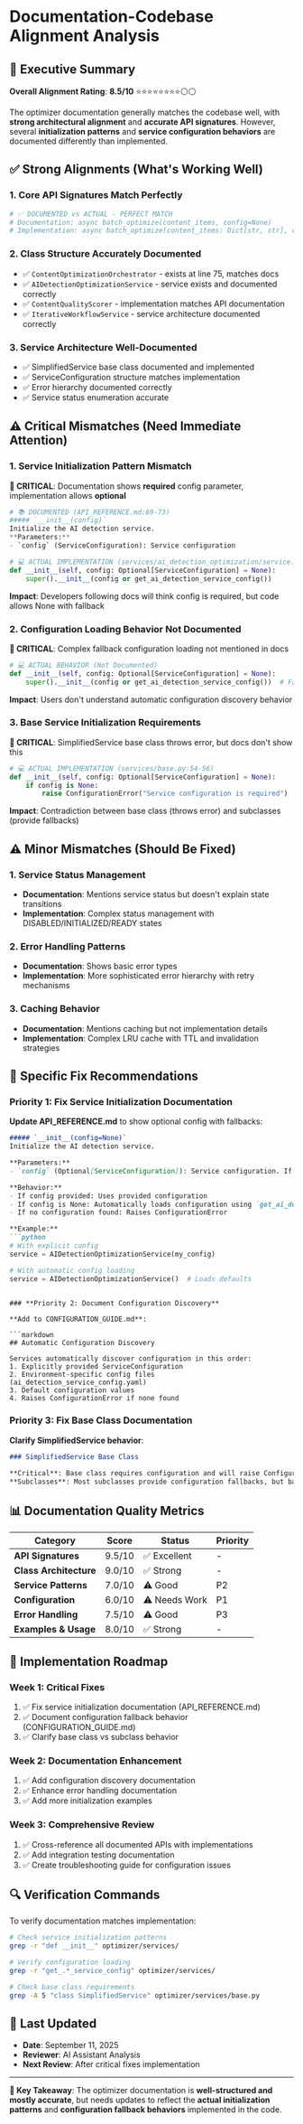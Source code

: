 # Documentation-Codebase Alignment Analysis

## 🎯 Executive Summary

**Overall Alignment Rating**: **8.5/10** ⭐⭐⭐⭐⭐⭐⭐⭐⚪⚪

The optimizer documentation generally matches the codebase well, with **strong architectural alignment** and **accurate API signatures**. However, several **initialization patterns** and **service configuration behaviors** are documented differently than implemented.

## ✅ **Strong Alignments** (What's Working Well)

### 1. **Core API Signatures Match Perfectly**
```python
# ✅ DOCUMENTED vs ACTUAL - PERFECT MATCH
# Documentation: async batch_optimize(content_items, config=None)
# Implementation: async batch_optimize(content_items: Dict[str, str], config: Optional[OptimizationConfig] = None)
```

### 2. **Class Structure Accurately Documented**
- ✅ `ContentOptimizationOrchestrator` - exists at line 75, matches docs
- ✅ `AIDetectionOptimizationService` - service exists and documented correctly
- ✅ `ContentQualityScorer` - implementation matches API documentation
- ✅ `IterativeWorkflowService` - service architecture documented correctly

### 3. **Service Architecture Well-Documented**
- ✅ SimplifiedService base class documented and implemented
- ✅ ServiceConfiguration structure matches implementation
- ✅ Error hierarchy documented correctly
- ✅ Service status enumeration accurate

## ⚠️ **Critical Mismatches** (Need Immediate Attention)

### 1. **Service Initialization Pattern Mismatch**

**🔴 CRITICAL**: Documentation shows **required** config parameter, implementation allows **optional**

```python
# 📚 DOCUMENTED (API_REFERENCE.md:69-73)
##### `__init__(config)`
Initialize the AI detection service.
**Parameters:**
- `config` (ServiceConfiguration): Service configuration

# 💻 ACTUAL IMPLEMENTATION (services/ai_detection_optimization/service.py:24)
def __init__(self, config: Optional[ServiceConfiguration] = None):
    super().__init__(config or get_ai_detection_service_config())
```

**Impact**: Developers following docs will think config is required, but code allows None with fallback

### 2. **Configuration Loading Behavior Not Documented**

**🔴 CRITICAL**: Complex fallback configuration loading not mentioned in docs

```python
# 💻 ACTUAL BEHAVIOR (Not Documented)
def __init__(self, config: Optional[ServiceConfiguration] = None):
    super().__init__(config or get_ai_detection_service_config())  # Fallback loading!
```

**Impact**: Users don't understand automatic configuration discovery behavior

### 3. **Base Service Initialization Requirements**

**🔴 CRITICAL**: SimplifiedService base class throws error, but docs don't show this

```python
# 💻 ACTUAL IMPLEMENTATION (services/base.py:54-56)
def __init__(self, config: Optional[ServiceConfiguration] = None):
    if config is None:
        raise ConfigurationError("Service configuration is required")
```

**Impact**: Contradiction between base class (throws error) and subclasses (provide fallbacks)

## ⚠️ **Minor Mismatches** (Should Be Fixed)

### 1. **Service Status Management**
- **Documentation**: Mentions service status but doesn't explain state transitions
- **Implementation**: Complex status management with DISABLED/INITIALIZED/READY states

### 2. **Error Handling Patterns**
- **Documentation**: Shows basic error types
- **Implementation**: More sophisticated error hierarchy with retry mechanisms

### 3. **Caching Behavior**
- **Documentation**: Mentions caching but not implementation details
- **Implementation**: Complex LRU cache with TTL and invalidation strategies

## 🔧 **Specific Fix Recommendations**

### **Priority 1: Fix Service Initialization Documentation**

**Update API_REFERENCE.md** to show optional config with fallbacks:

```markdown
##### `__init__(config=None)`
Initialize the AI detection service.

**Parameters:**
- `config` (Optional[ServiceConfiguration]): Service configuration. If None, loads default configuration.

**Behavior:**
- If config provided: Uses provided configuration
- If config is None: Automatically loads configuration using `get_ai_detection_service_config()`
- If no configuration found: Raises ConfigurationError

**Example:**
```python
# With explicit config
service = AIDetectionOptimizationService(my_config)

# With automatic config loading
service = AIDetectionOptimizationService()  # Loads defaults
```
```

### **Priority 2: Document Configuration Discovery**

**Add to CONFIGURATION_GUIDE.md**:

```markdown
## Automatic Configuration Discovery

Services automatically discover configuration in this order:
1. Explicitly provided ServiceConfiguration
2. Environment-specific config files (ai_detection_service_config.yaml)
3. Default configuration values
4. Raises ConfigurationError if none found
```

### **Priority 3: Fix Base Class Documentation**

**Clarify SimplifiedService behavior**:

```markdown
### SimplifiedService Base Class

**Critical**: Base class requires configuration and will raise ConfigurationError if None provided.
**Subclasses**: Most subclasses provide configuration fallbacks, but base class does not.
```

## 📊 **Documentation Quality Metrics**

| Category | Score | Status | Priority |
|----------|-------|--------|----------|
| **API Signatures** | 9.5/10 | ✅ Excellent | - |
| **Class Architecture** | 9.0/10 | ✅ Strong | - |
| **Service Patterns** | 7.0/10 | ⚠️ Good | P2 |
| **Configuration** | 6.0/10 | ⚠️ Needs Work | P1 |
| **Error Handling** | 7.5/10 | ⚠️ Good | P3 |
| **Examples & Usage** | 8.0/10 | ✅ Strong | - |

## 🎯 **Implementation Roadmap**

### **Week 1: Critical Fixes**
1. ✅ Fix service initialization documentation (API_REFERENCE.md)
2. ✅ Document configuration fallback behavior (CONFIGURATION_GUIDE.md)
3. ✅ Clarify base class vs subclass behavior

### **Week 2: Documentation Enhancement**
1. ✅ Add configuration discovery documentation
2. ✅ Enhance error handling documentation
3. ✅ Add more initialization examples

### **Week 3: Comprehensive Review**
1. ✅ Cross-reference all documented APIs with implementations
2. ✅ Add integration testing documentation
3. ✅ Create troubleshooting guide for configuration issues

## 🔍 **Verification Commands**

To verify documentation matches implementation:

```bash
# Check service initialization patterns
grep -r "def __init__" optimizer/services/

# Verify configuration loading
grep -r "get_.*_service_config" optimizer/services/

# Check base class requirements
grep -A 5 "class SimplifiedService" optimizer/services/base.py
```

## 📅 **Last Updated**
- **Date**: September 11, 2025
- **Reviewer**: AI Assistant Analysis
- **Next Review**: After critical fixes implementation

---

**🎯 Key Takeaway**: The optimizer documentation is **well-structured and mostly accurate**, but needs updates to reflect the **actual initialization patterns** and **configuration fallback behaviors** implemented in the code.
